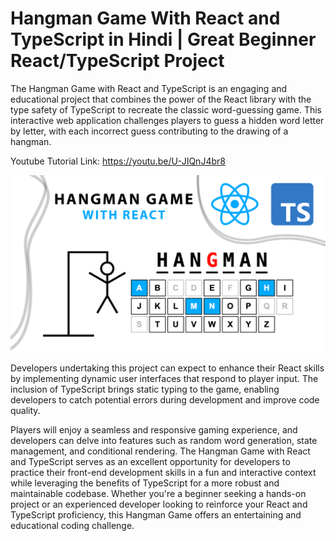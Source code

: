 # Hangman Game With React and TypeScript in Hindi  | Great Beginner React/TypeScript Project

The Hangman Game with React and TypeScript is an engaging and educational project that combines the power of the React library with the type safety of TypeScript to recreate the classic word-guessing game. This interactive web application challenges players to guess a hidden word letter by letter, with each incorrect guess contributing to the drawing of a hangman.

Youtube Tutorial Link: https://youtu.be/U-JIQnJ4br8

![Hangman Game With React](public/HangmanGame.png)

Developers undertaking this project can expect to enhance their React skills by implementing dynamic user interfaces that respond to player input. The inclusion of TypeScript brings static typing to the game, enabling developers to catch potential errors during development and improve code quality.

Players will enjoy a seamless and responsive gaming experience, and developers can delve into features such as random word generation, state management, and conditional rendering. The Hangman Game with React and TypeScript serves as an excellent opportunity for developers to practice their front-end development skills in a fun and interactive context while leveraging the benefits of TypeScript for a more robust and maintainable codebase. Whether you're a beginner seeking a hands-on project or an experienced developer looking to reinforce your React and TypeScript proficiency, this Hangman Game offers an entertaining and educational coding challenge.
